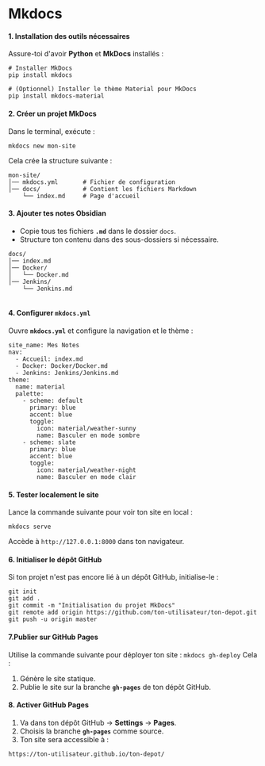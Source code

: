 
# Mkdocs
#### **1. Installation des outils nécessaires**

Assure-toi d'avoir **Python** et **MkDocs** installés :
```
# Installer MkDocs
pip install mkdocs

# (Optionnel) Installer le thème Material pour MkDocs
pip install mkdocs-material
```

#### **2. Créer un projet MkDocs**

Dans le terminal, exécute :
```
mkdocs new mon-site
```
Cela crée la structure suivante :
```
mon-site/
│── mkdocs.yml       # Fichier de configuration
│── docs/            # Contient les fichiers Markdown
    └── index.md     # Page d'accueil

```
#### **3. Ajouter tes notes Obsidian**

- Copie tous tes fichiers **`.md`** dans le dossier `docs`.
- Structure ton contenu dans des sous-dossiers si nécessaire.  
```
docs/
│── index.md
│── Docker/
│   └── Docker.md
│── Jenkins/
    └── Jenkins.md
 
```
#### **4. Configurer `mkdocs.yml`**

Ouvre **`mkdocs.yml`** et configure la navigation et le thème :
```
site_name: Mes Notes
nav:
  - Accueil: index.md
  - Docker: Docker/Docker.md
  - Jenkins: Jenkins/Jenkins.md
theme:
  name: material
  palette:
    - scheme: default
      primary: blue
      accent: blue
      toggle:
        icon: material/weather-sunny
        name: Basculer en mode sombre
    - scheme: slate
      primary: blue
      accent: blue
      toggle:
        icon: material/weather-night
        name: Basculer en mode clair
```
#### **5. Tester localement le site**

Lance la commande suivante pour voir ton site en local :
```
mkdocs serve
```
Accède à `http://127.0.0.1:8000` dans ton navigateur.
#### **6. Initialiser le dépôt GitHub**

Si ton projet n'est pas encore lié à un dépôt GitHub, initialise-le :
```
git init
git add .
git commit -m "Initialisation du projet MkDocs"
git remote add origin https://github.com/ton-utilisateur/ton-depot.git
git push -u origin master
```
#### 7.**Publier sur GitHub Pages**
Utilise la commande suivante pour déployer ton site :
`mkdocs gh-deploy`
Cela :

1. Génère le site statique.
2. Publie le site sur la branche **`gh-pages`** de ton dépôt GitHub.
#### **8. Activer GitHub Pages**

1. Va dans ton dépôt GitHub → **Settings** → **Pages**.
2. Choisis la branche **`gh-pages`** comme source.
3. Ton site sera accessible à :
```
https://ton-utilisateur.github.io/ton-depot/
```
